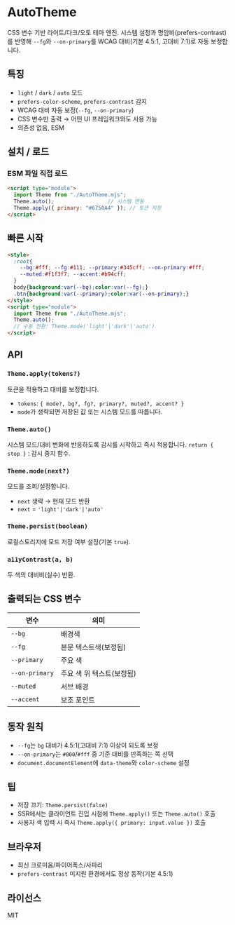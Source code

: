 # AutoTheme

CSS 변수 기반 라이트/다크/오토 테마 엔진. 시스템 설정과 명암비(prefers-contrast)를 반영해 `--fg`와 `--on-primary`를 WCAG 대비(기본 4.5:1, 고대비 7:1)로 자동 보정합니다.

## 특징
- `light` / `dark` / `auto` 모드
- `prefers-color-scheme`, `prefers-contrast` 감지
- WCAG 대비 자동 보정(`--fg`, `--on-primary`)
- CSS 변수만 출력 → 어떤 UI 프레임워크와도 사용 가능
- 의존성 없음, ESM

## 설치 / 로드
### ESM 파일 직접 로드
```html
<script type="module">
  import Theme from "./AutoTheme.mjs";
  Theme.auto();                 // 시스템 연동
  Theme.apply({ primary: "#6750A4" }); // 토큰 지정
</script>
```

## 빠른 시작

```html
<style>
  :root{
    --bg:#fff; --fg:#111; --primary:#345cff; --on-primary:#fff;
    --muted:#f1f3f7; --accent:#b94cff;
  }
  body{background:var(--bg);color:var(--fg);}
  .btn{background:var(--primary);color:var(--on-primary);}
</style>
<script type="module">
  import Theme from "./AutoTheme.mjs";
  Theme.auto();
  // 수동 전환: Theme.mode('light'|'dark'|'auto')
</script>
```

## API

### `Theme.apply(tokens?)`

토큰을 적용하고 대비를 보정합니다.

* `tokens`: `{ mode?, bg?, fg?, primary?, muted?, accent? }`
* `mode`가 생략되면 저장된 값 또는 시스템 모드를 따릅니다.

### `Theme.auto()`

시스템 모드/대비 변화에 반응하도록 감시를 시작하고 즉시 적용합니다.
`return { stop }` : 감시 중지 함수.

### `Theme.mode(next?)`

모드를 조회/설정합니다.

* `next` 생략 → 현재 모드 반환
* `next` = `'light'|'dark'|'auto'`

### `Theme.persist(boolean)`

로컬스토리지에 모드 저장 여부 설정(기본 `true`).

### `a11yContrast(a, b)`

두 색의 대비비(실수) 반환.

## 출력되는 CSS 변수

| 변수             | 의미              |
| -------------- | --------------- |
| `--bg`         | 배경색             |
| `--fg`         | 본문 텍스트색(보정됨)    |
| `--primary`    | 주요 색            |
| `--on-primary` | 주요 색 위 텍스트(보정됨) |
| `--muted`      | 서브 배경           |
| `--accent`     | 보조 포인트          |

## 동작 원칙

* `--fg`는 `bg` 대비가 4.5:1(고대비 7:1) 이상이 되도록 보정
* `--on-primary`는 `#000`/`#fff` 중 기준 대비를 만족하는 쪽 선택
* `document.documentElement`에 `data-theme`와 `color-scheme` 설정

## 팁

* 저장 끄기: `Theme.persist(false)`
* SSR에서는 클라이언트 진입 시점에 `Theme.apply()` 또는 `Theme.auto()` 호출
* 사용자 색 입력 시 즉시 `Theme.apply({ primary: input.value })` 호출

## 브라우저

* 최신 크로미움/파이어폭스/사파리
* `prefers-contrast` 미지원 환경에서도 정상 동작(기본 4.5:1)

## 라이선스

MIT